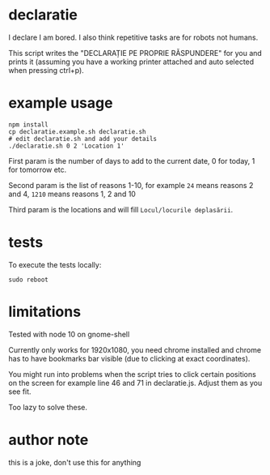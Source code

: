 # declaratie

I declare I am bored. I also think repetitive tasks are for robots not humans.

This script writes the "DECLARAȚIE PE PROPRIE RĂSPUNDERE" for you and prints
it (assuming you have a working printer attached and auto selected when
pressing ctrl+p).

# example usage

```
npm install
cp declaratie.example.sh declaratie.sh
# edit declaratie.sh and add your details
./declaratie.sh 0 2 'Location 1'
```

First param is the number of days to add to the current date, 0 for today,
1 for tomorrow etc.

Second param is the list of reasons 1-10, for example `24` means reasons
2 and 4, `1210` means reasons 1, 2 and 10

Third param is the locations and will fill `Locul/locurile deplasării`.

# tests

To execute the tests locally:

```
sudo reboot
```


# limitations

Tested with node 10 on gnome-shell

Currently only works for 1920x1080, you need chrome installed and chrome
has to have bookmarks bar visible (due to clicking at exact coordinates).

You might run into problems when the script tries to click certain positions
on the screen for example line 46 and 71 in declaratie.js. Adjust them as you see fit.

Too lazy to solve these.

# author note

this is a joke, don't use this for anything
